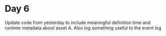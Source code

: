 # Day 6

Update code from yesterday to include meaningful definition time and runtime metadata about asset A. Also log something useful to the event log
